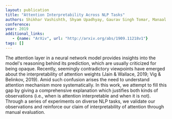 ```yaml
---
layout: publication
title: "Attention Interpretability Across NLP Tasks"
authors: Shikhar Vashishth, Shyam Upadhyay, Gaurav Singh Tomar, Manaal Faruqui
conference: 
year: 2019
additional_links: 
   - {name: "ArXiv", url: "http://arxiv.org/abs/1909.11218v1"}
tags: []
---
```

The attention layer in a neural network model provides insights into the
model's reasoning behind its prediction, which are usually criticized for being
opaque. Recently, seemingly contradictory viewpoints have emerged about the
interpretability of attention weights (Jain & Wallace, 2019; Vig & Belinkov,
2019). Amid such confusion arises the need to understand attention mechanism
more systematically. In this work, we attempt to fill this gap by giving a
comprehensive explanation which justifies both kinds of observations (i.e.,
when is attention interpretable and when it is not). Through a series of
experiments on diverse NLP tasks, we validate our observations and reinforce
our claim of interpretability of attention through manual evaluation.